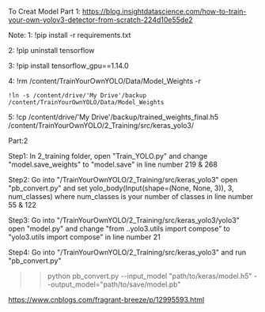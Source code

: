 To Creat Model
Part 1:
https://blog.insightdatascience.com/how-to-train-your-own-yolov3-detector-from-scratch-224d10e55de2

Note:
1:  !pip install -r requirements.txt

2:  !pip uninstall tensorflow

3:  !pip install tensorflow_gpu==1.14.0

4:  !rm /content/TrainYourOwnYOLO/Data/Model_Weights -r
    
    
    !ln -s /content/drive/'My Drive'/backup /content/TrainYourOwnYOLO/Data/Model_Weights
    
5:  !cp  /content/drive/'My Drive'/backup/trained_weights_final.h5 /content/TrainYourOwnYOLO/2_Training/src/keras_yolo3/

Part:2

Step1: In 2_training folder, open "Train_YOLO.py" and change "model.save_weights" to "model.save" in line number 219 & 268

Step2: Go into "/TrainYourOwnYOLO/2_Training/src/keras_yolo3" open "pb_convert.py" and set yolo_body(Input(shape=(None, None, 3)), 3, num_classes) where num_classes is your number of classes in line number 55 & 122

Step3: Go into "/TrainYourOwnYOLO/2_Training/src/keras_yolo3/yolo3" open "model.py" and change "from ..yolo3.utils import compose" to "yolo3.utils import compose"  in line number 21

Step4: Go into "/TrainYourOwnYOLO/2_Training/src/keras_yolo3" and run "pb_convert.py"
  >>python pb_convert.py --input_model "path/to/keras/model.h5" --output_model="path/to/save/model.pb"
  
  https://www.cnblogs.com/fragrant-breeze/p/12995593.html
